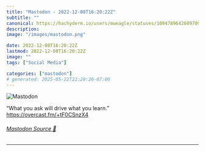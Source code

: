 ```yaml
---
title: "Mastodon - 2022-12-08T16:20:22Z"
subtitle: ""
canonical: https://hachyderm.io/users/mweagle/statuses/109478964260970934
description:
image: "/images/mastodon.png"

date: 2022-12-08T16:20:22Z
lastmod: 2022-12-08T16:20:22Z
image: ""
tags: ["Social Media"]

categories: ["mastodon"]
# generated: 2025-05-22T22:29:20-07:00
---
```

![Mastodon](/images/mastodon.png)

<p>“What you ask will drive what you learn.”<br /><a href="https://overcast.fm/+tF0CSnzX4" target="_blank" rel="nofollow noopener noreferrer" translate="no"><span class="invisible">https://</span><span class="">overcast.fm/+tF0CSnzX4</span><span class="invisible"></span></a></p>


###### [Mastodon Source 🐘](https://hachyderm.io/@mweagle/109478964260970934)

___
